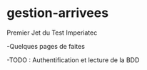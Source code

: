 # gestion-arrivees

Premier Jet du Test Imperiatec

-Quelques pages de faites

-TODO : Authentification et lecture de la BDD
